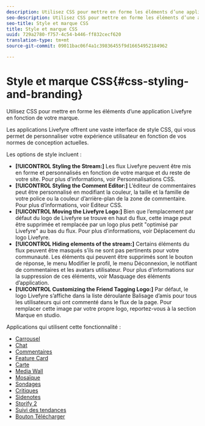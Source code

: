 ```yaml
---
description: Utilisez CSS pour mettre en forme les éléments d’une application Livefyre en fonction de votre marque.
seo-description: Utilisez CSS pour mettre en forme les éléments d’une application Livefyre en fonction de votre marque.
seo-title: Style et marque CSS
title: Style et marque CSS
uuid: 729a2780-f757-4c54-b446-ff832cecf620
translation-type: tm+mt
source-git-commit: 09011bac06f4a1c39836455f9d16654952184962

---
```



# Style et marque CSS{#css-styling-and-branding}

Utilisez CSS pour mettre en forme les éléments d’une application Livefyre en fonction de votre marque.

Les applications Livefyre offrent une vaste interface de style CSS, qui vous permet de personnaliser votre expérience utilisateur en fonction de vos normes de conception actuelles.

Les options de style incluent :

* **[!UICONTROL Styling the Stream:]** Les flux Livefyre peuvent être mis en forme et personnalisés en fonction de votre marque et du reste de votre site. Pour plus d’informations, voir Personnalisations CSS.
* **[!UICONTROL Styling the Comment Editor:]** L’éditeur de commentaires peut être personnalisé en modifiant la couleur, la taille et la famille de votre police ou la couleur d’arrière-plan de la zone de commentaire. Pour plus d’informations, voir Editeur CSS.
* **[!UICONTROL Moving the Livefyre Logo:]** Bien que l’emplacement par défaut du logo de Livefyre se trouve en haut du flux, cette image peut être supprimée et remplacée par un logo plus petit "optimisé par Livefyre" au bas du flux. Pour plus d’informations, voir Déplacement du logo Livefyre.
* **[!UICONTROL Hiding elements of the stream:]** Certains éléments du flux peuvent être masqués s’ils ne sont pas pertinents pour votre communauté. Les éléments qui peuvent être supprimés sont le bouton de réponse, le menu Modifier le profil, le menu Déconnexion, le notifiant de commentaires et les avatars utilisateur. Pour plus d’informations sur la suppression de ces éléments, voir Masquage des éléments d’application.
* **[!UICONTROL Customizing the Friend Tagging Logo:]** Par défaut, le logo Livefyre s’affiche dans la liste déroulante Balisage d’amis pour tous les utilisateurs qui ont commenté dans le flux de la page. Pour remplacer cette image par votre propre logo, reportez-vous à la section Marque en studio.

Applications qui utilisent cette fonctionnalité :

* [Carrousel](/help/using/c-about-apps/c-carousel-app/c-carousel-app.md#c_carousel_app)
* [Chat](/help/using/c-about-apps/c-chat-app/c-chat-app.md#c_chat_app)
* [Commentaires](/help/using/c-about-apps/c-comments/c-comments.md)
* [Feature Card](/help/using/c-about-apps/c-feature-card-app/c-feature-card-app.md#c_feature_card_app)
* [Carte](/help/using/c-about-apps/c-map-app/c-map-app.md#c_map_app)
* [Media Wall](/help/using/c-about-apps/c-media-wall-app/c-media-wall-app.md#c_media_wall_app)
* [Mosaïque](/help/using/c-about-apps/c-mosaic-app/c-mosaic-app.md#c_mosaic_app)
* [Sondages](/help/using/c-about-apps/c-polls-app/c-polls-app.md#c_polls_app)
* [Critiques](/help/using/c-about-apps/c-reviews-app/c-reviews-app.md#c_reviews_app)
* [Sidenotes](/help/using/c-about-apps/c-sidenotes-app/c-sidenotes-app.md#c_sidenotes_app)
* [Storify 2](/help/using/c-about-apps/c-storify2/c-storify2.md#c_storify2)
* [Suivi des tendances](/help/using/c-about-apps/c-trending-app/c-trending-app.md#c_trending_app)
* [Bouton Télécharger](/help/using/c-about-apps/c-upload-button-app/c-upload-button-app.md#c_upload_button_app)

